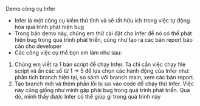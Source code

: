 Demo công cụ Infer
- Infer là một công cụ kiểm thử tĩnh và sẽ rất hữu ích trong việc tự động hóa quá trình phát hiện bug
- Trong bản demo này, chúng em thử cài đặt cho Infer để nó có thể phát hiện bug trong quá trình phát triển, cũng như tạo ra các bản report báo cáo cho developer
- Các công việc cụ thể bọn em làm như sau: 
1. Chúng em viết ra 1 bản script để chạy Infer. Ta chỉ cần việc chạy file script và ấn các số từ 1 -> 5 để lựa chọn các hành động của Infer như: phân tích branch hiện tại, so sánh với branch main, xem các bản report.
2. Tạo branch mới và thêm phần lỗi bị sai vào code để chạy thử Infer. Việc này cũng giống như mình gặp phải bug trong quá trình phát triển. Qua đó, mình thấy được Infer có thể giúp gì trong quá trình này